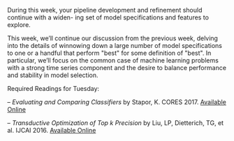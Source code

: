 During this week, your pipeline development and refinement should continue with a widen- ing set of model specifications and features to explore.

This week, we’ll continue our discussion from the previous week, delving into the details of winnowing down a large number of model specifications to one or a handful that perform "best" for some definition of "best". In particular, we’ll focus on the common case of machine learning problems with a strong time series component and the desire to balance performance and stability in model selection.

Required Readings for Tuesday: 

– *Evaluating and Comparing Classifiers* by Stapor, K. CORES 2017. [Available Online](https://link.springer.com/chapter/10.1007/978-3-319-59162-9_2) 

– *Transductive Optimization of Top k Precision* by Liu, LP, Dietterich, TG, et al. IJCAI 2016. [Available Online](https://arxiv.org/abs/1510.05976)
